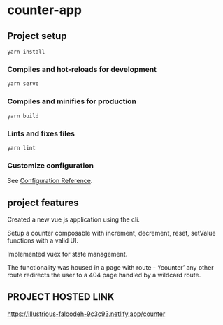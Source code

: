 # counter-app

## Project setup
```
yarn install
```

### Compiles and hot-reloads for development
```
yarn serve
```

### Compiles and minifies for production
```
yarn build
```

### Lints and fixes files
```
yarn lint
```

### Customize configuration
See [Configuration Reference](https://cli.vuejs.org/config/).



## project features
Created a new vue js application using the cli.

Setup a counter composable with increment, decrement, reset, setValue functions with a valid UI.

Implemented vuex for state management. 

The functionality was housed in a page with route - ‘/counter’ any other route redirects the user to a 404 page handled by a wildcard route.





## PROJECT HOSTED LINK
https://illustrious-faloodeh-9c3c93.netlify.app/counter
